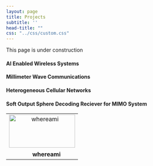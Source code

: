 ```yaml
---
layout: page
title: Projects
subtitle: ''
head-title: ""
css: "../css/custom.css"
---
```

This page is under construction

#### AI Enabled Wireless Systems

#### Millimeter Wave Communications

#### Heterogeneous Cellular Networks

#### Soft Output Sphere Decoding Reciever for MIMO System
<table id="repo-table">
<tbody>
<tr>
    <td id="whereami"><center>
      <a><img alt="whereami" width="180" height="90" style="object-fit: contain;" src="data/model111(2).pdf"></a>
      <div style="margin-top: 0.5rem"><i class="fa fa-star"></i><span class="stars" style="margin-right: 1rem; margin-left: 0.5rem"></span><b>whereami</b></div>
      <a class="repo-description"></a>
    </center></td>
</tr>
</tbody>
</table>





































